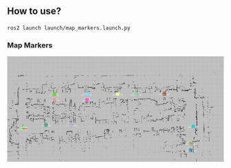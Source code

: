 ## How to use?
    ros2 launch launch/map_markers.launch.py
### Map Markers
![alt text](https://github.com/Natthawe/marker_point/blob/master/Pictures/map_markers.png)
